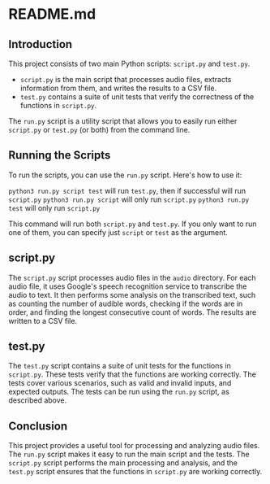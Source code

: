 # README.md

## Introduction

This project consists of two main Python scripts: `script.py` and `test.py`. 

- `script.py` is the main script that processes audio files, extracts information from them, and writes the results to a CSV file.
- `test.py` contains a suite of unit tests that verify the correctness of the functions in `script.py`.

The `run.py` script is a utility script that allows you to easily run either `script.py` or `test.py` (or both) from the command line.

## Running the Scripts

To run the scripts, you can use the `run.py` script. Here's how to use it:

```python3 run.py script test``` will run `test.py`, then if successful will run `script.py`
```python3 run.py script``` will only run `script.py`
```python3 run.py test``` will only run `script.py`


This command will run both `script.py` and `test.py`. If you only want to run one of them, you can specify just `script` or `test` as the argument.

## script.py

The `script.py` script processes audio files in the `audio` directory. For each audio file, it uses Google's speech recognition service to transcribe the audio to text. It then performs some analysis on the transcribed text, such as counting the number of audible words, checking if the words are in order, and finding the longest consecutive count of words. The results are written to a CSV file.

## test.py

The `test.py` script contains a suite of unit tests for the functions in `script.py`. These tests verify that the functions are working correctly. The tests cover various scenarios, such as valid and invalid inputs, and expected outputs. The tests can be run using the `run.py` script, as described above.

## Conclusion

This project provides a useful tool for processing and analyzing audio files. The `run.py` script makes it easy to run the main script and the tests. The `script.py` script performs the main processing and analysis, and the `test.py` script ensures that the functions in `script.py` are working correctly.